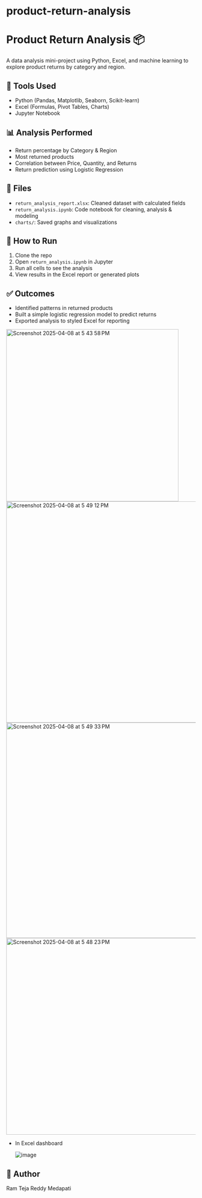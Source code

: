 # product-return-analysis
# Product Return Analysis 📦

A data analysis mini-project using Python, Excel, and machine learning to explore product returns by category and region.

## 🔧 Tools Used

- Python (Pandas, Matplotlib, Seaborn, Scikit-learn)
- Excel (Formulas, Pivot Tables, Charts)
- Jupyter Notebook

## 📊 Analysis Performed

- Return percentage by Category & Region
- Most returned products
- Correlation between Price, Quantity, and Returns
- Return prediction using Logistic Regression

## 📁 Files

- `return_analysis_report.xlsx`: Cleaned dataset with calculated fields
- `return_analysis.ipynb`: Code notebook for cleaning, analysis & modeling
- `charts/`: Saved graphs and visualizations

## 🚀 How to Run

1. Clone the repo
2. Open `return_analysis.ipynb` in Jupyter
3. Run all cells to see the analysis
4. View results in the Excel report or generated plots

## ✅ Outcomes


- Identified patterns in returned products
- Built a simple logistic regression model to predict returns
- Exported analysis to styled Excel for reporting
<img width="458" alt="Screenshot 2025-04-08 at 5 43 58 PM" src="https://github.com/user-attachments/assets/e5ae87cc-0a8b-4ebd-a412-e100438c0050" />
<img width="588" alt="Screenshot 2025-04-08 at 5 49 12 PM" src="https://github.com/user-attachments/assets/c9139a2e-2bdd-44a6-a51c-6467435c8039" />
<img width="573" alt="Screenshot 2025-04-08 at 5 49 33 PM" src="https://github.com/user-attachments/assets/e1dbb7d2-76be-4aec-af74-f6cfef75f793" />
<img width="523" alt="Screenshot 2025-04-08 at 5 48 23 PM" src="https://github.com/user-attachments/assets/7d1e80fa-f0ea-4bfe-8aab-c1e77eadbc52" />

- In Excel dashboard


  ![image](https://github.com/user-attachments/assets/2485b175-7756-4cdd-8b43-bd9c2e645df7)
 



## 📌 Author

Ram Teja Reddy Medapati
